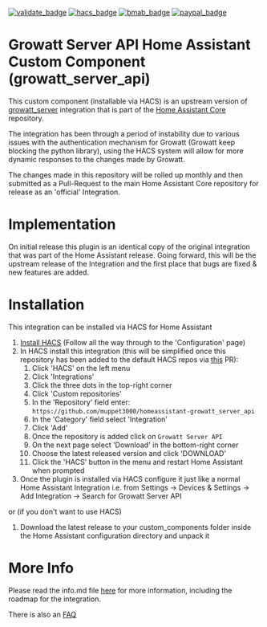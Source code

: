 [![validate_badge](https://github.com/muppet3000/homeassistant-growatt_server_api/actions/workflows/validate.yml/badge.svg)](https://github.com/muppet3000/homeassistant-growatt_server_api/actions)
[![hacs_badge](https://img.shields.io/badge/HACS-Default-41BDF5.svg?logo=homeassistantcommunitystore)](https://github.com/hacs/integration)
[![bmab_badge](https://img.shields.io/badge/Buy_Me-A_Beer-FFDD00.svg?logo=buymeacoffee)](https://www.buymeacoffee.com/muppet3000)
[![paypal_badge](https://img.shields.io/badge/PayPal-Beer_Fund-blue.svg?&logo=paypal)](https://www.paypal.com/paypalme/muppet3000)

# Growatt Server API Home Assistant Custom Component (growatt_server_api)
This custom component (installable via HACS) is an upstream version of [growatt_server](https://www.home-assistant.io/integrations/growatt_server/) integration that is part of the [Home Assistant Core](https://github.com/home-assistant/core/tree/dev/homeassistant/components/growatt_server) repository.

The integration has been through a period of instability due to various issues with the authentication mechanism for Growatt (Growatt keep blocking the python library), using the HACS system will allow for more dynamic responses to the changes made by Growatt.

The changes made in this repository will be rolled up monthly and then submitted as a Pull-Request to the main Home Assistant Core repository for release as an 'official' Integration.

# Implementation
On initial release this plugin is an identical copy of the original integration that was part of the Home Assistant release. Going forward, this will be the upstream release of the Integration and the first place that bugs are fixed & new features are added.

# Installation
This integration can be installed via HACS for Home Assistant
1. [Install HACS](https://hacs.xyz/docs/setup/prerequisites) (Follow all the way through to the 'Configuration' page)
1. In HACS install this integration (this will be simplified once this repository has been added to the default HACS repos via [this](https://github.com/hacs/default/pull/1660) PR):
    1. Click 'HACS' on the left menu
    1. Click 'Integrations'
       <!-- DELETE THIS SECTION ONCE AVAILABLE IN THE DEFAULT REPOS -->
    1. Click the three dots in the top-right corner
    1. Click 'Custom repositories'
    1. In the 'Repository' field enter: `https://github.com/muppet3000/homeassistant-growatt_server_api`
    1. In the 'Category' field select 'Integration'
    1. Click 'Add'
    1. Once the repository is added click on `Growatt Server API`
    1. On the next page select 'Download' in the bottom-right corner
    1. Choose the latest released version and click 'DOWNLOAD'
    1. Click the 'HACS' button in the menu and restart Home Assistant when prompted
    <!-- THIS WILL WORK WHEN IT'S IN THE DEFAULT REPOS
    1. Click 'Explore & Download Repositories'
    1. Search for 'Growatt Server HACS' & click it
    1. Click 'Download' and follow on-screen instructions
    -->
1. Once the plugin is installed via HACS configure it just like a normal Home Assistant Integration i.e. from Settings -> Devices & Settings -> Add Integration -> Search for Growatt Server API

or (if you don't want to use HACS)

1. Download the latest release to your custom_components folder inside the Home Assistant configuration directory and unpack it

# More Info
Please read the info.md file [here](https://github.com/muppet3000/homeassistant-growatt_server_api/blob/main/info.md) for more information, including the roadmap for the integration.

There is also an [FAQ](FAQ.md)
